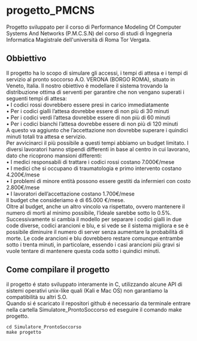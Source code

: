 # progetto_PMCNS
Progetto sviluppato per il corso di Performance Modeling Of Computer Systems And Networks (P.M.C.S.N) del corso di studi di Ingegneria Informatica Magistrale dell'università di Roma Tor Vergata.
## Obbiettivo
Il progetto ha lo scopo di simulare gli accessi, i tempi di attesa e i tempi di servizio al pronto soccorso A.O. VERONA (BORGO ROMA), situato in Veneto, Italia.
Il nostro obiettivo è modellare il sistema trovando la distribuzione ottima di serventi per garantire che non vengano superati i seguenti tempi di attesa:<br />
• I codici rossi dovrebbero essere presi in carico immediatamente<br />
• Per i codici gialli l’attesa dovrebbe essere di non più di 30 minuti<br />
• Per i codici verdi l’attesa dovrebbe essere di non più di 60 minuti<br />
• Per i codici bianchi l’attesa dovrebbe essere di non più di 120 minuti<br />
A questo va aggiunto che l’accettazione non dovrebbe superare i quindici minuti totali tra attesa e servizio.<br />
Per avvicinarci il più possibile a questi tempi abbiamo un budget limitato. I diversi lavoratori hanno stipendi differenti in base al centro in cui lavorano, dato che ricoprono mansioni differenti:<br />
• I medici responsabili di trattare i codici rossi costano 7.000€/mese<br />
• I medici che si occupano di traumatologia e primo intervento costano 4.200€/mese<br />
• I problemi di minore entità possono essere gestiti da infermieri con costo 2.800€/mese<br />
• I lavoratori dell’accettazione costano 1.700€/mese<br />
Il budget che consideriamo è di 65.000 €/mese.<br />
Oltre al budget, anche un altro vincolo va rispettato, ovvero mantenere il numero di morti al minimo possibile, l’ideale sarebbe sotto lo 0.5%.<br />
Successivamente si cambia il modello per separare i codici gialli in due code diverse, codici arancioni e blu, e si vede se il sistema migliora e se è possibile diminuire il numero di server senza aumentare la probabilità di morte. Le code arancioni e blu dovrebbero restare comunque entrambe sotto i trenta minuti, in particolare, essendo i casi arancioni più gravi si vuole tentare di mantenere questa coda sotto i quindici minuti.<br />
## Come compilare il progetto
il progetto é stato sviluppato interamente in C, utilizzando alcune API di sistemi operativi unix-like quali (Kali e Mac OS) non garantiamo la compatibilità su altri S.O.<br />
Quando si é scaricato il repositori github é necessario da terminale entrare nella cartella Simulatore_ProntoSoccorso ed eseguire il comando make progetto.<br />
```
cd Simulatore_ProntoSoccorso
make progetto
```
